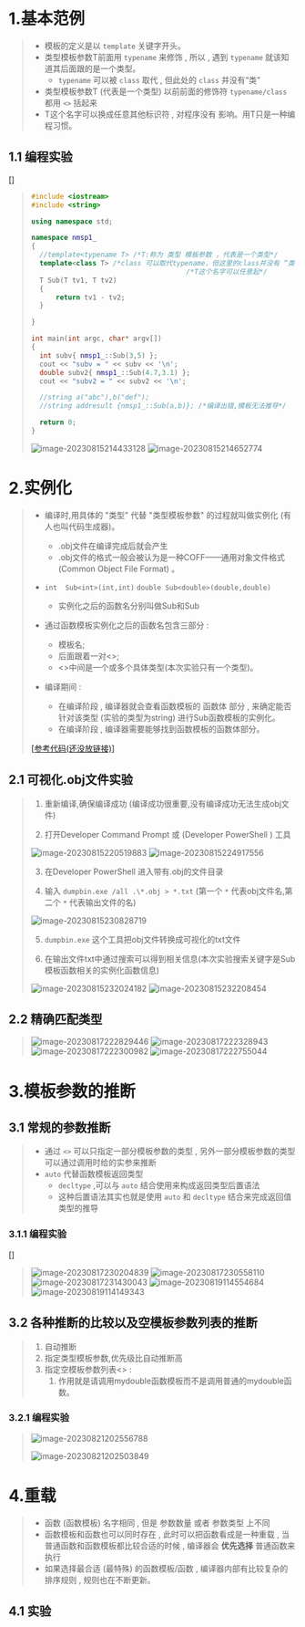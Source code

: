 # 1.基本范例

>- 模板的定义是以 `template` 关键字开头。
>- 类型模板参数T前面用 `typename` 来修饰 , 所以 , 遇到 `typename` 就该知道其后面跟的是一个类型。
>   - `typename` 可以被 `class` 取代 , 但此处的 `class` 并没有“类”
>- 类型模板参数T (代表是一个类型) 以前前面的修饰符 `typename/class` 都用 `<>` 括起来
>- T这个名字可以换成任意其他标识符 , 对程序没有 影响。用T只是一种编程习惯。
>



## 1.1 编程实验

[[]]()

>```c++
>#include <iostream>
>#include <string>
>
>using namespace std;
>
>namespace nmsp1_
>{
>	//template<typename T> /*T:称为 类型 模板参数 ，代表是一个类型*/
>	template<class T> /*class 可以取代typename，但这里的class并没有 “类” 的意思*/
>										/*T这个名字可以任意起*/
>	T Sub(T tv1, T tv2)
>	{
>		return tv1 - tv2;
>	}
>
>}
>
>int main(int argc, char* argv[])
>{
>	int subv{ nmsp1_::Sub(3,5) };
>	cout << "subv = " << subv << '\n';
>	double subv2{ nmsp1_::Sub(4.7,3.1) };
>	cout << "subv2 = " << subv2 << '\n';
>
>	//string a("abc"),b("def");
>	//string addresult {nmsp1_::Sub(a,b)}; /*编译出错,模板无法推导*/
>
>	return 0;
>}
>```
>
><img src="./assets/image-20230815214433128.png" alt="image-20230815214433128" />
>
><img src="./assets/image-20230815214652774.png" alt="image-20230815214652774" />

# 2.实例化

>- 编译时,用具体的 "类型" 代替 "类型模板参数" 的过程就叫做实例化 (有人也叫代码生成器)。
>   - .obj文件在编译完成后就会产生
>   - .obj文件的格式一般会被认为是一种COFF——通用对象文件格式 (Common Object File Format) 。
>
>- `int  Sub<int>(int,int)` `double Sub<double>(double,double)`
>   - 实例化之后的函数名分别叫做Sub<int>和Sub<double>
>
>- 通过函数模板实例化之后的函数名包含三部分 : 
>   - 模板名;
>   - 后面跟着一对<>; 
>   - <>中间是一个或多个具体类型(本次实验只有一个类型)。
>
>- 编译期间 : 
>   - 在编译阶段 , 编译器就会查看函数模板的 函数体 部分 , 来确定能否针对该类型 (实验的类型为string) 进行Sub函数模板的实例化。
>   - 在编译阶段 , 编译器需要能够找到函数模板的函数体部分。
>
>
>[[参考代码(还没放链接)]]()

## 2.1 可视化.obj文件实验

>1. 重新编译,确保编译成功 (编译成功很重要,没有编译成功无法生成obj文件) 
>
>2. 打开Developer Command Prompt 或 (Developer PowerShell ) 工具
>
> <img src="./assets/image-20230815220519883.png" alt="image-20230815220519883" />
>
> <img src="./assets/image-20230815224917556.png" alt="image-20230815224917556" />
>
>3. 在Developer PowerShell 进入带有.obj的文件目录
>
>4. 输入 `dumpbin.exe /all .\*.obj > *.txt` (第一个 `*` 代表obj文件名,第二个 `*` 代表输出文件的名)
>
> <img src="./assets/image-20230815230828719.png" alt="image-20230815230828719" />
>
>5. `dumpbin.exe` 这个工具把obj文件转换成可视化的txt文件
>
>6. 在输出文件txt中通过搜索可以得到相关信息(本次实验搜索关键字是Sub模板函数相关的实例化函数信息)
>
> <img src="./assets/image-20230815232024182.png" alt="image-20230815232024182" />
>
> <img src="./assets/image-20230815232208454.png" alt="image-20230815232208454" />

## 2.2 精确匹配类型

><img src="./assets/image-20230817222829446.png" alt="image-20230817222829446" />
>
><img src="./assets/image-20230817222328943.png" alt="image-20230817222328943" />
>
><img src="./assets/image-20230817222300982.png" alt="image-20230817222300982" />
>
><img src="./assets/image-20230817222755044.png" alt="image-20230817222755044" />

# 3.模板参数的推断

## 3.1 常规的参数推断

>- 通过 `<>` 可以只指定一部分模板参数的类型 , 另外一部分模板参数的类型可以通过调用时给的实参来推断
>- `auto` 代替函数模板返回类型
>   - `decltype` ,可以与 `auto` 结合使用来构成返回类型后置语法
>   - 这种后置语法其实也就是使用 `auto` 和 `decltype` 结合来完成返回值类型的推导

### 3.1.1 编程实验

[[]]()

><img src="./assets/image-20230817230204839.png" alt="image-20230817230204839" />
>
><img src="./assets/image-20230817230558110.png" alt="image-20230817230558110" />
>
><img src="./assets/image-20230817231430043.png" alt="image-20230817231430043" />
>
><img src="./assets/image-20230819114554684.png" alt="image-20230819114554684" />
>
><img src="./assets/image-20230819114149343.png" alt="image-20230819114149343" />

## 3.2 各种推断的比较以及空模板参数列表的推断

>1. 自动推断
>2. 指定类型模板参数,优先级比自动推断高
>3. 指定空模板参数列表<> : 
>    1. 作用就是请调用mydouble函数模板而不是调用普通的mydouble函数。

### 3.2.1 编程实验

><img src="./assets/image-20230821202556788.png" alt="image-20230821202556788" />
>
>![image-20230821202503849](./assets/image-20230821202503849.png)

# 4.重载

>- 函数 (函数模板) 名字相同 , 但是 参数数量 或者 参数类型 上不同
>- 函数模板和函数也可以同时存在 , 此时可以把函数看成是一种重载 , 当普通函数和函数模板都比较合适的时候 , 编译器会 **优先选择** 普通函数来执行
>- 如果选择最合适 (最特殊) 的函数模板/函数 , 编译器内部有比较复杂的排序规则 , 规则也在不断更新。

## 4.1 实验

>
>
>
